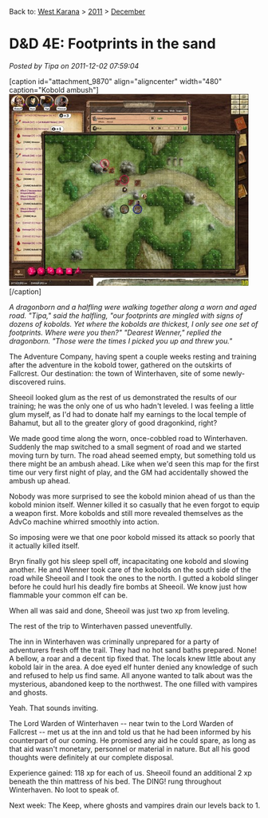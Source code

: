 Back to: [West Karana](/posts/westkarana.md) > [2011](/posts/2011/westkarana.md) > [December](./westkarana.md)
# D&D 4E: Footprints in the sand

*Posted by Tipa on 2011-12-02 07:59:04*

[caption id="attachment\_9870" align="aligncenter" width="480" caption="Kobold ambush"][![](../../../uploads/2011/12/FantasyGrounds-2011-12-01-22-05-16-84-480x384.jpg "Kobold ambush")](../../../uploads/2011/12/FantasyGrounds-2011-12-01-22-05-16-84.jpg)[/caption]

*A dragonborn and a halfling were walking together along a worn and aged road. "Tipa," said the halfling, "our footprints are mingled with signs of dozens of kobolds. Yet where the kobolds are thickest, I only see one set of footprints. Where were you then?" "Dearest Wenner," replied the dragonborn. "Those were the times I picked you up and threw you."*

The Adventure Company, having spent a couple weeks resting and training after the adventure in the kobold tower, gathered on the outskirts of Fallcrest. Our destination: the town of Winterhaven, site of some newly-discovered ruins. 

Sheeoil looked glum as the rest of us demonstrated the results of our training; he was the only one of us who hadn't leveled. I was feeling a little glum myself, as I'd had to donate half my earnings to the local temple of Bahamut, but all to the greater glory of good dragonkind, right?

We made good time along the worn, once-cobbled road to Winterhaven. Suddenly the map switched to a small segment of road and we started moving turn by turn. The road ahead seemed empty, but something told us there might be an ambush ahead. Like when we'd seen this map for the first time our very first night of play, and the GM had accidentally showed the ambush up ahead.

Nobody was more surprised to see the kobold minion ahead of us than the kobold minion itself. Wenner killed it so casually that he even forgot to equip a weapon first. More kobolds and still more revealed themselves as the AdvCo machine whirred smoothly into action.

So imposing were we that one poor kobold missed its attack so poorly that it actually killed itself.

Bryn finally got his sleep spell off, incapacitating one kobold and slowing another. He and Wenner took care of the kobolds on the south side of the road while Sheeoil and I took the ones to the north. I gutted a kobold slinger before he could hurl his deadly fire bombs at Sheeoil. We know just how flammable your common elf can be.

When all was said and done, Sheeoil was just two xp from leveling.

The rest of the trip to Winterhaven passed uneventfully.

The inn in Winterhaven was criminally unprepared for a party of adventurers fresh off the trail. They had no hot sand baths prepared. None! A bellow, a roar and a decent tip fixed that. The locals knew little about any kobold lair in the area. A doe eyed elf hunter denied any knowledge of such and refused to help us find same. All anyone wanted to talk about was the mysterious, abandoned keep to the northwest. The one filled with vampires and ghosts. 

Yeah. That sounds inviting.

The Lord Warden of Winterhaven -- near twin to the Lord Warden of Fallcrest -- met us at the inn and told us that he had been informed by his counterpart of our coming. He promised any aid he could spare, as long as that aid wasn't monetary, personnel or material in nature. But all his good thoughts were definitely at our complete disposal.

Experience gained: 118 xp for each of us. Sheeoil found an additional 2 xp beneath the thin mattress of his bed. The DING! rung throughout Winterhaven. No loot to speak of.

Next week: The Keep, where ghosts and vampires drain our levels back to 1.
